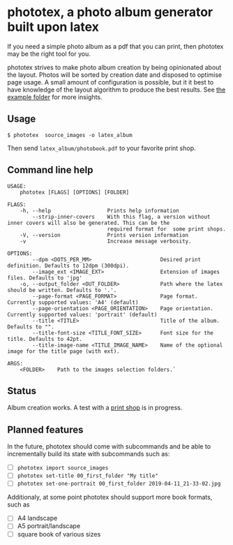# phototex, a photo album generator built upon latex

If you need a simple photo album as a pdf that you can print, then phototex
may be the right tool for you.

phototex strives to make photo album creation by being opinionated about the
layout. Photos will be sorted by creation date and disposed to optimise
page usage. A small amount of configuration is possible, but it it best
to have knowledge of the layout algorithm to produce the best results. See
[the example folder](./example/) for more insights.

## Usage

```
$ phototex  source_images -o latex_album
```

Then send `latex_album/photobook.pdf` to your favorite print shop.

## Command line help

```
USAGE:
    phototex [FLAGS] [OPTIONS] [FOLDER]

FLAGS:
    -h, --help                  Prints help information
        --strip-inner-covers    With this flag, a version without inner covers will also be generated. This can be the
                                required format for  some print shops.
    -V, --version               Prints version information
    -v                          Increase message verbosity.

OPTIONS:
        --dpm <DOTS_PER_MM>                      Desired print definition. Defaults to 12dpm (300dpi).
        --image_ext <IMAGE_EXT>                  Extension of images files. Defaults to 'jpg'
    -o, --output_folder <OUT_FOLDER>             Path where the latex should be written. Defaults to '.'.
        --page-format <PAGE_FORMAT>              Page format. Currently supported values: 'A4' (default)
        --page-orientation <PAGE_ORIENTATION>    Page orientation. Currently supported values: 'portrait' (default)
        --title <TITLE>                          Title of the album. Defaults to "".
        --title-font-size <TITLE_FONT_SIZE>      Font size for the title. Defaults to 42pt.
        --title-image-name <TITLE_IMAGE_NAME>    Name of the optional image for the title page (with ext).

ARGS:
    <FOLDER>    Path to the images selection folders.`
```

## Status

Album creation works. A test with a
[print shop](https://www.flexilivre.com/pdf/) is in progress.

## Planned features

In the future, phototex should come with subcommands and be able to incrementally
build its state with subcommands such as:
- [ ] `phototex import source_images`
- [ ] `phototex set-title 00_first_folder "My title"`
- [ ] `phototex set-one-portrait 00_first_folder 2019-04-11_21-33-02.jpg`

Additionaly, at some point phototex should support more book formats, such as
- [ ] A4 landscape
- [ ] A5 portrait/landscape
- [ ] square book of various sizes
